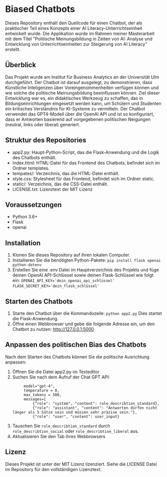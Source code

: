 # Biased Chatbots
Dieses Repository enthält den Quellcode für einen Chatbot, der als praktischer Teil eines Konzepts einer AI Literacy-Unterrichtseinheit entwickelt wurde. Die Applikation wurde im Rahmen meiner Masterarbeit mit dem Titel "Politische Meinungsbildung in Zeiten von AI: Analyse und Entwicklung von Unterrichtseinheiten zur Steigerung von AI Literacy" erstellt.
## Überblick
Das Projekt wurde am Institut für Business Analytics an der Universität Ulm durchgeführt.
Der Chatbot ist darauf ausgelegt, zu demonstrieren, dass Künstliche Inteligenzen über Voreingenommenheiten verfügen können und wie solche die politische Meinungsbildung beeinflussen können. Ziel dieser Entwicklung war es, ein didaktisches Werkzeug zu schaffen, das in Bildungseinrichtungen eingesetzt werden kann, um Schülern und Studenten ein kritisches Verständnis für KI-Systeme zu vermitteln.  Der Chatbot verwendet das GPT4-Modell über die OpenAI API und ist so konfiguriert, dass er Antworten basierend auf vorgegebenen politischen Neigungen (neutral, links oder liberal) generiert.
## Struktur des Repositories
* app2.py: Haupt-Python-Script, das die Flask-Anwendung und die Logik des Chatbots enthält.
* index.html: HTML-Datei für das Frontend des Chatbots, befindet sich im Ordner templates.
* tempates/: Verzeichnis, das die HTML-Datei enthält.
* style.css: Stylesheet für das Frontend, befindet sich im Ordner static.
* static/: Verzeichnis, das die CSS-Datei enthält.
* LICENSE.txt: Lizenztext der MIT Lizenz
## Voraussetzungen
* Python 3.6+
* Flask
* openai
## Installation
1. Klonen Sie dieses Repository auf ihren lokalen Computer.
2. Installieren Sie die benötigten Python-Pakete:
   `pip install flask openai python-dotenv`
3. Erstellen Sie eine .env Datei im Hauptverzeichnis des Projekts und füge deinen OpenAI API-Schlüssel sowie deinen Flask-Schlüssel wie folgt ein:
   `OPENAI_API_KEY='dein_openai_api_schlüssel'`
   `FLASK_SECRET_KEY='dein_flask_schlüssel'`
## Starten des Chatbots
1. Starte den Chatbot über die Kommandozeile:
   `python app2.py`
   Dies startet die Flask-Anwendung.
2. Öffne einen Webbrowser und gebe die folgende Adresse ein, um den Chatbot zu nutzen:
  http://127.0.0.1:5000
## Anpassen des politischen Bias des Chatbots
Nach dem Starten des Chatbots können Sie die politische Ausrichtung anpassen:
1. Öffnen Sie die Datei app2.py im Texteditor
2. Suchen Sie nach dem Aufruf der Chat GPT API:
   ```completion = client.chat.completions.create(
        model="gpt-4",
        temperature = 0,
        max_tokens = 500,
        messages=[
            {"role": "system", "content": role_describtion_standard},
            {"role": "assistant", "content": "Antworten dürfen nicht länger als 5 Sätze sein und müssen sehr präzise sein."},
            {"role": "user", "content": user_input}
   
3. Tauschen Sie `role_describtion_standard` durch `role_describtion_social` oder `role_describtion_liberal` aus.
4. Aktualisieren Sie den Tab ihres Webbrowsers
## Lizenz
Dieses Projekt ist unter der MIT Lizenz lizenziert. Siehe die LICENSE Datei im Repository für den vollständigen Lizenztext.
